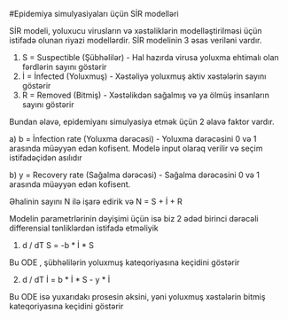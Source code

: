 
#Epidemiya simulyasiyaları üçün SİR modelləri

SİR modeli, yoluxucu virusların və xəstəliklərin  modelləştirilməsi
üçün istifadə olunan riyazi modellərdir. SİR modelinin 3 əsas veriləni vardır.

1) S = Suspectible (Şübhəlilər) - Hal hazırda virusa yoluxma ehtimalı olan fərdlərin 
        sayını göstərir
2) İ = İnfected (Yoluxmuş) - Xəstəliyə yoluxmuş aktiv xəstələrin sayını göstərir
3) R = Removed (Bitmiş) - Xəstəlikdən sağalmış və ya ölmüş insanların sayını göstərir

Bundan əlavə, epidemiyanı simulyasiya etmək üçün 2 əlavə faktor vardır.

a) b = İnfection rate (Yoluxma dərəcəsi) - Yoluxma dərəcəsini 0 və 1 arasında
    müəyyən edən kofisent. Modelə input olaraq verilir və seçim istifadəçidən asılıdır

b) y = Recovery rate (Sağalma dərəcəsi) - Sağalma dərəcəsini 0 və 1 arasında 
    müəyyən edən kofisent. 


Əhalinin sayını N ilə işarə edirik və 
                    N = S + İ + R 

Modelin parametrlərinin dəyişimi üçün isə biz 2 ədəd
birinci dərəcəli differensial tənliklərdən istifadə etməliyik


1) d / dT S = -b * İ * S 

Bu ODE , şübhəlilərin yoluxmuş kateqoriyasına keçidini göstərir

2) d / dT İ = b * İ * S - y * İ 

Bu ODE isə yuxarıdakı prosesin əksini, yəni yoluxmuş xəstələrin
bitmiş kateqoriyasına keçidini göstərir